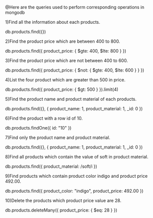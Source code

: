@Here are the queries used to perform corresponding operations in mongodb



1)Find all the information about each products.

db.products.find({})

2)Find the product price which are between 400 to 800.

db.products.find({ product_price: { $gte: 400, $lte: 800 } })

3)Find the product price which are not between 400 to 600.

db.products.find({ product_price: { $not: { $gte: 400, $lte: 600 } } })

4)List the four product which are greater than 500 in price.

db.products.find({ product_price: { $gt: 500 } }).limit(4)

5)Find the product name and product material of each products.

db.products.find({}, { product_name: 1, product_material: 1, _id: 0 })

6)Find the product with a row id of 10.

db.products.findOne({ id: "10" })

7)Find only the product name and product material.

db.products.find({}, { product_name: 1, product_material: 1, _id: 0 })

8)Find all products which contain the value of soft in product material.

db.products.find({ product_material: /soft/i })

9)Find products which contain product color indigo  and product price 492.00.

db.products.find({ product_color: "indigo", product_price: 492.00 })

10)Delete the products which product price value are 28.

db.products.deleteMany({ product_price: { $eq: 28 } })

